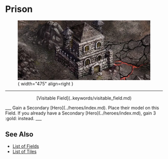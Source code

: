 # Prison

<figure markdown="span">

![Prison Map Location](../assets/locations-prison.webp){ width="475" align=right }

</figure>

___
<p style="text-align: center;" markdown>[Visitable Field](..keywords/visitable_field.md)</p>
___
Gain a Secondary [Hero](../heroes/index.md). Place their model on this Field. If you already have a Secondary [Hero](../heroes/index.md), gain 3 :gold: instead.
___


## See Also

- [List of Fields](index.md)
- [List of Tiles](../tiles/index.md)
